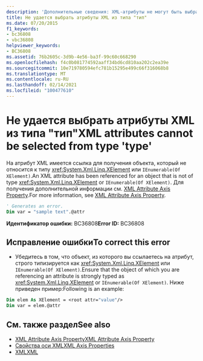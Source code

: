 ```yaml
---
description: 'Дополнительные сведения: XML-атрибуты не могут быть выбраны из типа "тип"'
title: Не удается выбрать атрибуты XML из типа "тип"
ms.date: 07/20/2015
f1_keywords:
- bc36808
- vbc36808
helpviewer_keywords:
- BC36808
ms.assetid: 76b2605c-3d9b-4e56-ba3f-99c60c668290
ms.openlocfilehash: f4c0b081774592aaff34bd6cd810aa202c2ea39e
ms.sourcegitcommit: 10e719780594efc781b15295e499c66f316068b8
ms.translationtype: MT
ms.contentlocale: ru-RU
ms.lasthandoff: 02/14/2021
ms.locfileid: "100477610"
---
```

# <a name="xml-attributes-cannot-be-selected-from-type-type"></a><span data-ttu-id="32203-103">Не удается выбрать атрибуты XML из типа "тип"</span><span class="sxs-lookup"><span data-stu-id="32203-103">XML attributes cannot be selected from type 'type'</span></span>

<span data-ttu-id="32203-104">На атрибут XML имеется ссылка для получения объекта, который не относится к типу <xref:System.Xml.Linq.XElement> или `IEnumerable(Of XElement)`.</span><span class="sxs-lookup"><span data-stu-id="32203-104">An XML attribute has been referenced for an object that is not of type <xref:System.Xml.Linq.XElement> or `IEnumerable(Of XElement)`.</span></span> <span data-ttu-id="32203-105">Для получения дополнительной информации см. [XML Attribute Axis Property](../language-reference/xml-axis/xml-attribute-axis-property.md).</span><span class="sxs-lookup"><span data-stu-id="32203-105">For more information, see [XML Attribute Axis Property](../language-reference/xml-axis/xml-attribute-axis-property.md).</span></span>  
  
```vb  
' Generates an error.  
Dim var = "sample text".@attr  
```  
  
 <span data-ttu-id="32203-106">**Идентификатор ошибки:** BC36808</span><span class="sxs-lookup"><span data-stu-id="32203-106">**Error ID:** BC36808</span></span>  
  
## <a name="to-correct-this-error"></a><span data-ttu-id="32203-107">Исправление ошибки</span><span class="sxs-lookup"><span data-stu-id="32203-107">To correct this error</span></span>  
  
- <span data-ttu-id="32203-108">Убедитесь в том, что объект, из которого вы ссылаетесь на атрибут, строго типизируется как <xref:System.Xml.Linq.XElement> или `IEnumerable(Of XElement)`.</span><span class="sxs-lookup"><span data-stu-id="32203-108">Ensure that the object of which you are referencing an attribute is strongly typed as <xref:System.Xml.Linq.XElement> or `IEnumerable(Of XElement)`.</span></span> <span data-ttu-id="32203-109">Ниже приведен пример:</span><span class="sxs-lookup"><span data-stu-id="32203-109">Following is an example:</span></span>  
  
```vb  
Dim elem As XElement = <root attr="value"/>  
Dim var = elem.@attr  
```  
  
## <a name="see-also"></a><span data-ttu-id="32203-110">См. также раздел</span><span class="sxs-lookup"><span data-stu-id="32203-110">See also</span></span>

- [<span data-ttu-id="32203-111">XML Attribute Axis Property</span><span class="sxs-lookup"><span data-stu-id="32203-111">XML Attribute Axis Property</span></span>](../language-reference/xml-axis/xml-attribute-axis-property.md)
- [<span data-ttu-id="32203-112">Свойства оси XML</span><span class="sxs-lookup"><span data-stu-id="32203-112">XML Axis Properties</span></span>](../language-reference/xml-axis/index.md)
- [<span data-ttu-id="32203-113">XML</span><span class="sxs-lookup"><span data-stu-id="32203-113">XML</span></span>](../programming-guide/language-features/xml/index.md)
